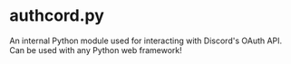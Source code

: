 # authcord.py
An internal Python module used for interacting with Discord's OAuth API. Can be used with any Python web framework!

